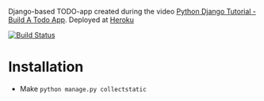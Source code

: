 Django-based TODO-app created during the video [Python Django Tutorial - Build A Todo App](https://www.youtube.com/watch?v=2yXfUPwlZTw). Deployed at [Heroku](https://django-todolist.herokuapp.com/)

[![Build Status](https://travis-ci.org/osya/todolist.svg)](https://travis-ci.org/osya/todolist)

# Installation

- Make `python manage.py collectstatic` 
